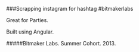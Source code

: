 ###Scrapping instagram for hashtag #bitmakerlabs

Great for Parties. 

Built using Angular. 

#####Bitmaker Labs. Summer Cohort. 2013.